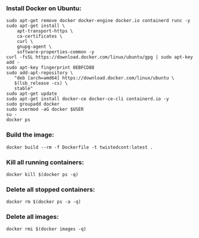 ### Install Docker on Ubuntu:
```
sudo apt-get remove docker docker-engine docker.io containerd runc -y
sudo apt-get install \
    apt-transport-https \
    ca-certificates \
    curl \
    gnupg-agent \
    software-properties-common -y
curl -fsSL https://download.docker.com/linux/ubuntu/gpg | sudo apt-key add -
sudo apt-key fingerprint 0EBFCD88
sudo add-apt-repository \
   "deb [arch=amd64] https://download.docker.com/linux/ubuntu \
   $(lsb_release -cs) \
   stable"
sudo apt-get update
sudo apt-get install docker-ce docker-ce-cli containerd.io -y
sudo groupadd docker
sudo usermod -aG docker $USER
su -
docker ps
```
### Build the image:
```
docker build --rm -f Dockerfile -t twistedcont:latest .
```
### Kill all running containers:
```
docker kill $(docker ps -q)
```
### Delete all stopped containers:
```
docker rm $(docker ps -a -q)
```
### Delete all images:
```
docker rmi $(docker images -q)
```

